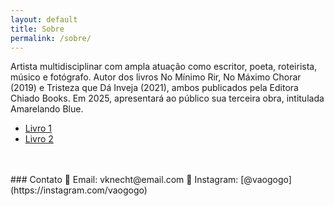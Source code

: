 ```yaml
---
layout: default
title: Sobre
permalink: /sobre/
---
```


Artista multidisciplinar com ampla atuação como escritor, poeta, roteirista, músico e fotógrafo. Autor dos livros No Mínimo Rir, No Máximo Chorar (2019) e Tristeza que Dá Inveja (2021), ambos publicados pela Editora Chiado Books. Em 2025, apresentará ao público sua terceira obra, intitulada Amarelando Blue.
- [Livro 1](https://www.google.com)
- [Livro 2](https://www.google.com)


<br>
<br>
### Contato  
📧 Email: vknecht@email.com  
📸 Instagram: [@vaogogo](https://instagram.com/vaogogo)  
